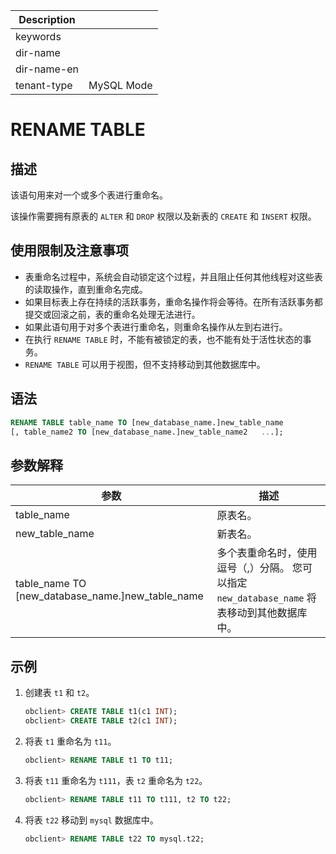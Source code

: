 | Description   |                 |
|---------------|-----------------|
| keywords      |                 |
| dir-name      |                 |
| dir-name-en   |                 |
| tenant-type   | MySQL Mode      |

# RENAME TABLE

## 描述

该语句用来对一个或多个表进行重命名。

该操作需要拥有原表的 `ALTER` 和 `DROP` 权限以及新表的 `CREATE` 和 `INSERT` 权限。

## 使用限制及注意事项

* 表重命名过程中，系统会自动锁定这个过程，并且阻止任何其他线程对这些表的读取操作，直到重命名完成。
* 如果目标表上存在持续的活跃事务，重命名操作将会等待。在所有活跃事务都提交或回滚之前，表的重命名处理无法进行。
* 如果此语句用于对多个表进行重命名，则重命名操作从左到右进行。
* 在执行 `RENAME TABLE` 时，不能有被锁定的表，也不能有处于活性状态的事务。
* `RENAME TABLE` 可以用于视图，但不支持移动到其他数据库中。

## 语法

```sql
RENAME TABLE table_name TO [new_database_name.]new_table_name
[, table_name2 TO [new_database_name.]new_table_name2   ...];
```

## 参数解释

|                               **参数**                                |                                  **描述**                                   |
|---------------------------------------------------------------------|---------------------------------------------------------------------------|
| table_name                                                          | 原表名。                                                                      |
| new_table_name                                                      | 新表名。                                                                      |
| table_name  TO \[new_database_name.\]new_table_name | 多个表重命名时，使用逗号（,）分隔。 您可以指定 `new_database_name` 将表移动到其他数据库中。 |

## 示例

1. 创建表 `t1` 和 `t2`。

   ```sql
   obclient> CREATE TABLE t1(c1 INT);
   obclient> CREATE TABLE t2(c1 INT);
   ```

2. 将表 `t1` 重命名为 `t11`。

   ```sql
   obclient> RENAME TABLE t1 TO t11;
   ```

3. 将表 `t11` 重命名为 `t111`，表 `t2` 重命名为 `t22`。

   ```sql
   obclient> RENAME TABLE t11 TO t111, t2 TO t22;
   ```

4. 将表 `t22` 移动到 `mysql` 数据库中。

   ```sql
   obclient> RENAME TABLE t22 TO mysql.t22;
   ```
